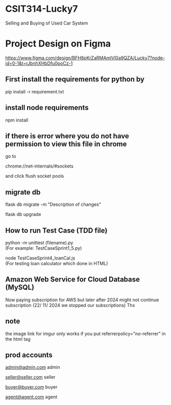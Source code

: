 # CSIT314-Lucky7

Selling and Buying of Used Car System

# Project Design on Figma

https://www.figma.com/design/BFH6pKrZaRMAmlVl0a9QZA/Lucky7?node-id=0-1&t=rJbnhXHbDfu0poCz-1

## First install the requirements for python by

pip install -r requirement.txt

## install node requirements

npm install

## if there is error where you do not have permission to view this file in chrome

go to

chrome://net-internals/#sockets

and click flush socket pools

## migrate db

flask db migrate -m "Description of changes"

flask db upgrade

## How to run Test Case (TDD file)

python -m unittest (filename).py <br />
(For example: TestCaseSprint1_5.py)

node TestCaseSprint4_loanCal.js <br />
(For testing loan calculator which done in HTML)

## Amazon Web Service for Cloud Database (MySQL)

Now paying subscription for AWS but later after 2024 might not continue subscription
(22/ 11/ 2024 we stopped our subscriptions) Thx

## note

the image link for imgur only works if you put referrerpolicy="no-referrer" in the html tag


## prod accounts

admin@admin.com
admin

seller@seller.com
seller

buyer@buyer.com
buyer

agent@agent.com
agent



